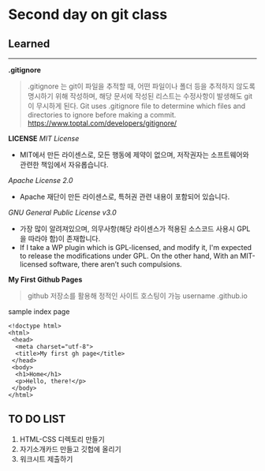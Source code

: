 # Second day on git class

## Learned
---
**.gitignore**  

>.gitignore 는 git이 파일을 추적할 때, 어떤 파일이나 폴더 등을 추적하지 않도록 명시하기 위해 작성하며, 
>해당 문서에 작성된 리스트는 수정사항이 발생해도 git이 무시하게 된다.
> Git uses .gitignore file to determine which files and directories to ignore before making a commit.
https://www.toptal.com/developers/gitignore/

**LICENSE**
_MIT License_
- MIT에서 만든 라이센스로, 모든 행동에 제약이 없으며, 저작권자는 소프트웨어와 관련한 책임에서 자유롭습니다.  

_Apache License 2.0_
- Apache 재단이 만든 라이센스로, 특허권 관련 내용이 포함되어 있습니다.

_GNU General Public License v3.0_
- 가장 많이 알려져있으며, 의무사항(해당 라이센스가 적용된 소스코드 사용시 GPL 을 따라야 함)이 존재합니다.
- If I take a WP plugin which is GPL-licensed, and modify it, I'm expected to release the modifications under GPL. On the other hand, With an MIT-licensed software, there aren’t such compulsions.

**My First Github Pages**
>github 저장소를 활용해 정적인 사이트 호스팅이 가능
>username .github.io

sample index page
```
<!doctype html>
<html>
 <head>
  <meta charset="utf-8">
  <title>My first gh page</title>
 </head>
 <body>
  <h1>Home</h1>
  <p>Hello, there!</p>
 </body>
</html>
```

## TO DO LIST
1. HTML-CSS 디렉토리 만들기
2. 자기소개카드 만들고 깃헙에 올리기
3. 워크시트 제출하기

